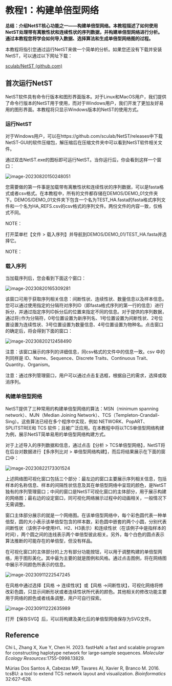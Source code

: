 # 教程1：构建单倍型网络

**总结：介绍NetST核心功能之一——构建单倍型网络。本教程描述了如何使用NetST处理带有离散性状和连续性状的序列数据，并构建单倍型网络进行分析。通过本教程您将学会如何导入数据、选择算法和生成单倍型网络图的过程。**

本教程将指引您通过运行NetST来做一个简单的分析。如果您还没有下载并安装NetST，可以通过以下网址下载：

[sculab/NetST (github.com)](https://github.com/sculab/NetST)

## 首次运行NetST

NetST软件具有命令行版本和图形界面版本。对于Linux和MacOS用户，我们提供了命令行版本的NetST用于使用，而对于Windows用户，我们开发了更加友好易用的图形界面。本教程将只显示Windows版本的NetST的使用方式。

### 运行NetST

对于Windows用户，可以在https://github.com/sculab/NetST/releases中下载NetST-GUI的软件压缩包，解压缩后在压缩文件夹中可以看到NetST软件相关文件。

通过双击NetST.exe的图标即可运行NetST。当你运行后，你会看到这样一个窗口：

![image-20230820150248051](https://cdn.jsdelivr.net/gh/plant720/TyporaPic/img/202308201504998.png)

您需要做的第一件事是加载带有离散性状和连续性状的序列数据，可以是fasta格式或者csv格式。在本教程中，所有的文件都存储在DEMOS/DEMO_01文件夹下。DEMOS/DEMO_01文件夹下包含一个名为TEST_HA.fasta的fasta格式序列文件和一个名为HA_REFS.csv的csv格式的序列文件。两份文件的内容一致，仅格式不同。

NOTE：

打开菜单栏【文件 > 载入序列】并导航到DEMOS/DEMO_01/TEST_HA.fasta并选择它。

NOTE：

### 载入序列

当加载序列后，您会看到下面这个窗口：

![image-20230820165309281](https://cdn.jsdelivr.net/gh/plant720/TyporaPic/img/202308201653345.png)

该窗口可用于获取序列相关信息：间断性状、连续性状、数量信息以及样本信息。您可以通过使用指定的分隔符对序列ID（即fasta格式序列的第一行的信息）进行拆分，并通过指定序列ID拆分后的位置来指定不同的信息。对于提供的序列数据，通过将`|`作为分隔符，0号位置设置为新序列名、1号位置设置为间断性状、2号位置设置为连续性状、3号位置设置为数量信息、4号位置设置为物种名。点击窗口的确定后，将会得到下面的窗口：

![image-20230820212458490](https://cdn.jsdelivr.net/gh/plant720/TyporaPic/img/202308211739408.png)

注意：该窗口展示的序列的详细信息，同csv格式的文件中的信息一致。csv 中的列同样是 ID、Name、Sequence、Discrete Traits、Continuous Trait、Quantity、Organism。

注意：通过序列管理窗口，用户可以通过点击复选框，根据自己的需求，选择或取消序列。

### 构建单倍型网络

NetST提供了三种常用的构建单倍型网络的算法：MSN（minimum spanning network）、MJN（Median Joining Network）、TCS（Templeton-Crandall-Sing）。这些算法已经在多个程序中实现，例如 NETWORK、PopART、SPLITSTREE和 TCS 软件；且被广泛应用。在本教程中将以TCS单倍型网络构建为例，展示NetST简单易用的单倍型网络构建方式。

对于上述导入的序列数据和信息，通过点击【分析 > TCS单倍型网络】，NetST将在后台对数据进行【多序列比对 > 单倍型网络构建】，而后将结果展示在下面的窗口中：

![image-20230822173301524](https://cdn.jsdelivr.net/gh/plant720/TyporaPic/img/202308221733624.png)

上述网络图可视化窗口包括三个部分：最左边的窗口主要展示序列相关信息，包括样本的名称信息、样本的间隔性状信息及其在单倍型网络中呈现的颜色，是NetST独有的序列管理窗口；中间的窗口是NetST可视化窗口的主体部分，用于展示构建的网络图；最右边的设定窗口，同可视化网络展示过程中的动画相关，一般情况下无需调整。

窗口主体部分展示的就是一个网络图。在该单倍型网络中，每个彩色圆代表一种单倍型，圆的大小表示该单倍型包含的样本数，彩色圆中嵌套的两个小圆，分别代表间断性状（该例子中使用H1、H2、H3表示）和连续性状（在该例子中是指样本的时间），两个圆之间的连线表示两个单倍型彼此相关。另外，每个白色的圆点表示算法推断的可能存在的单倍型，但没有样品。

在可视化窗口的主体部分的上方有部分功能按钮，可以用于调整构建的单倍型网络，用于图形美化。其中最为主要的就是图例和风格。通过点击图例，将在网络图中展示不同颜色所表示的信息。

![image-20230911222547245](https://cdn.jsdelivr.net/gh/plant720/TyporaPic/img/202309112225290.png)

在风格中通过选择【风格 -> 连续性状】或【风格 ->间断性状】，可视化网络将修改彩色圆，只显示间断形状或者连续性状所代表的颜色。其他相关的修改功能主要用于网络的颜色或者线条调整，用户可自行探索。

![image-20230911222635989](https://cdn.jsdelivr.net/gh/plant720/TyporaPic/img/202309112226029.png)

打开【保存SVG】后，可以将构建及美化后的单倍型网络保存为SVG文件。

## Reference

Chi L, Zhang X, Xue Y, Chen H. 2023. fastHaN: a fast and scalable program for constructing haplotype network for large‐sample sequences. *Molecular Ecology Resources*:1755-0998.13829.

Múrias Dos Santos A, Cabezas MP, Tavares AI, Xavier R, Branco M. 2016. tcsBU: a tool to extend TCS network layout and visualization. *Bioinformatics* 32:627–628.

